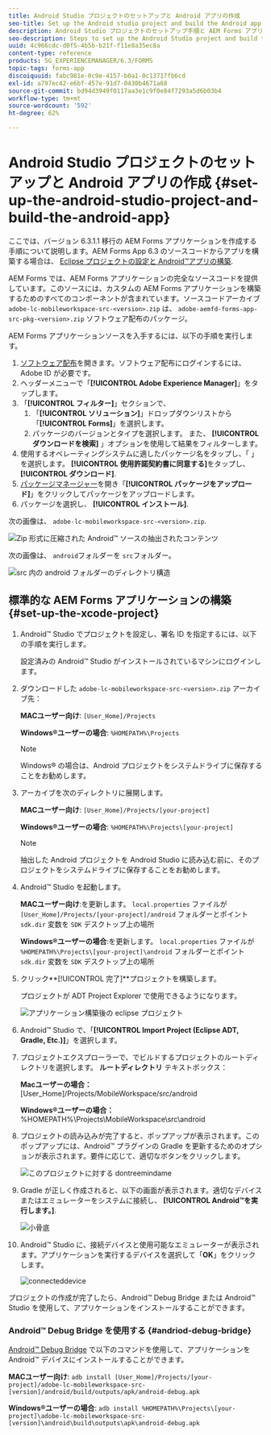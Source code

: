 ```yaml
---
title: Android Studio プロジェクトのセットアップと Android アプリの作成
seo-title: Set up the Android studio project and build the Android app
description: Android Studio プロジェクトのセットアップ手順と AEM Forms アプリケーションのインストーラーの作成手順
seo-description: Steps to set up the Android Studio project and build the installer for the AEM Forms app
uuid: 4c966cdc-d0f5-4b5b-b21f-f11e8a35ec8a
content-type: reference
products: SG_EXPERIENCEMANAGER/6.3/FORMS
topic-tags: forms-app
discoiquuid: fabc981e-0c9e-4157-b0a1-0c13717fb6cd
exl-id: a797ec42-e6bf-457e-91d7-0430b4671a68
source-git-commit: bd94d3949f0117aa3e1c9f0e84f7293a5d6b03b4
workflow-type: tm+mt
source-wordcount: '592'
ht-degree: 62%

---
```


# Android Studio プロジェクトのセットアップと Android アプリの作成 {#set-up-the-android-studio-project-and-build-the-android-app}

ここでは、バージョン 6.3.1.1 移行の AEM Forms アプリケーションを作成する手順について説明します。AEM Forms App 6.3 のソースコードからアプリを構築する場合は、 [Eclipse プロジェクトの設定と Android™アプリの構築](/help/forms/using/setup-eclipse-project-build-installer.md).

AEM Forms では、AEM Forms アプリケーションの完全なソースコードを提供しています。このソースには、カスタムの AEM Forms アプリケーションを構築するためのすべてのコンポーネントが含まれています。ソースコードアーカイブ `adobe-lc-mobileworkspace-src-<version>.zip` は、 `adobe-aemfd-forms-app-src-pkg-<version>.zip` ソフトウェア配布のパッケージ。

AEM Forms アプリケーションソースを入手するには、以下の手順を実行します。

1. [ソフトウェア配布](https://experience.adobe.com/downloads)を開きます。ソフトウェア配布にログインするには、Adobe ID が必要です。
1. ヘッダーメニューで「**[!UICONTROL Adobe Experience Manager]**」をタップします。
1. 「**[!UICONTROL フィルター]**」セクションで、
   1. 「**[!UICONTROL ソリューション]**」ドロップダウンリストから「**[!UICONTROL Forms]**」を選択します。
   2. パッケージのバージョンとタイプを選択します。 また、 **[!UICONTROL ダウンロードを検索]** 」オプションを使用して結果をフィルターします。
1. 使用するオペレーティングシステムに適したパッケージ名をタップし、「 」を選択します。 **[!UICONTROL 使用許諾契約書に同意する]**&#x200B;をタップし、 **[!UICONTROL ダウンロード]**.
1. [パッケージマネージャー](https://docs.adobe.com/content/help/ja/experience-manager-65/administering/contentmanagement/package-manager.html)を開き「**[!UICONTROL パッケージをアップロード]**」をクリックしてパッケージをアップロードします。
1. パッケージを選択し、 **[!UICONTROL インストール]**.

次の画像は、 `adobe-lc-mobileworkspace-src-<version>.zip`.

![Zip 形式に圧縮された Android™ ソースの抽出されたコンテンツ](assets/mws-content-1.png)

次の画像は、 `android`フォルダーを `src`フォルダー。

![src 内の android フォルダーのディレクトリ構造](assets/android-folder.png)

## 標準的な AEM Forms アプリケーションの構築 {#set-up-the-xcode-project}

1. Android™ Studio でプロジェクトを設定し、署名 ID を指定するには、以下の手順を実行します。

   設定済みの Android™ Studio がインストールされているマシンにログインします。

1. ダウンロードした `adobe-lc-mobileworkspace-src-<version>.zip` アーカイブ先：

   **MACユーザー向け**: `[User_Home]/Projects`

   **Windows®ユーザーの場合**: `%HOMEPATH%\Projects`

   >[!NOTE]
   >
   >Windows® の場合は、Android プロジェクトをシステムドライブに保存することをお勧めします。

1. アーカイブを次のディレクトリに展開します。

   **MACユーザー向け**: `[User_Home]/Projects/[your-project]`

   **Windows®ユーザーの場合**: `%HOMEPATH%\Projects\[your-project]`

   >[!NOTE]
   >
   >抽出した Android プロジェクトを Android Studio に読み込む前に、そのプロジェクトをシステムドライブに保存することをお勧めします。

1. Android™ Studio を起動します。

   **MACユーザー向け**:を更新します。 `local.properties` ファイルが `[User_Home]/Projects/[your-project]/android` フォルダーとポイント `sdk.dir` 変数を `SDK` デスクトップ上の場所

   **Windows®ユーザーの場合**:を更新します。 `local.properties` ファイルが `%HOMEPATH%\Projects\[your-project]\android` フォルダーとポイント `sdk.dir` 変数を `SDK` デスクトップ上の場所

1. クリック**[!UICONTROL 完了]**プロジェクトを構築します。

    プロジェクトが ADT Project Explorer で使用できるようになります。 

   ![アプリケーション構築後の eclipse プロジェクト](assets/eclipsebuildmws.png)

1. Android™ Studio で、「**[!UICONTROL Import Project (Eclipse ADT, Gradle, Etc.)]**」を選択します。
1. プロジェクトエクスプローラーで、でビルドするプロジェクトのルートディレクトリを選択します。 **ルートディレクトリ** テキストボックス：

   **Macユーザーの場合：** [User_Home]/Projects/MobileWorkspace/src/android

   **Windows®ユーザーの場合：** %HOMEPATH%\Projects\MobileWorkspace\src\android

1. プロジェクトの読み込みが完了すると、ポップアップが表示されます。このポップアップには、Android™ プラグインの Gradle を更新するためのオプションが表示されます。要件に応じて、適切なボタンをクリックします。

   ![このプロジェクトに対する dontreemindame](assets/dontremindmeagainforthisproject.png)

1. Gradle が正しく作成されると、以下の画面が表示されます。適切なデバイスまたはエミュレーターをシステムに接続し、 **[!UICONTROL Android™を実行します。]**.

   ![小骨底](assets/gradleconsole.png)

1. Android™ Studio に、接続デバイスと使用可能なエミュレーターが表示されます。アプリケーションを実行するデバイスを選択して「**OK**」をクリックします。

   ![connecteddevice](assets/connecteddevice.png)

プロジェクトの作成が完了したら、Android™ Debug Bridge または Android™ Studio を使用して、アプリケーションをインストールすることができます。

### Android™ Debug Bridge を使用する {#andriod-debug-bridge}

[Android™ Debug Bridge](https://developer.android.com/tools/help/adb.html) で以下のコマンドを使用して、アプリケーションを Android™ デバイスにインストールすることができます。

**MACユーザー向け**: `adb install [User_Home]/Projects/[your-project]/adobe-lc-mobileworkspace-src-[version]/android/build/outputs/apk/android-debug.apk`

**Windows®ユーザーの場合**: `adb install %HOMEPATH%\Projects\[your-project]\adobe-lc-mobileworkspace-src-[version]\android\build\outputs\apk\android-debug.apk`

